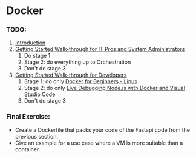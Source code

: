 # Docker

### TODO:
1. [Introduction](https://www.freecodecamp.org/news/a-beginner-friendly-introduction-to-containers-vms-and-docker-79a9e3e119b/)
2. [Getting Started Walk-through for IT Pros and System Administrators](https://training.play-with-docker.com)
    1. Do stage 1
    2. Stage 2: do everything up to Orchestration
    3. Don't do stage 3
3.  [Getting Started Walk-through for Developers](https://training.play-with-docker.com)
    1. Stage 1: do only [Docker for Beginners - Linux](https://training.play-with-docker.com/beginner-linux/)
    2. Stage 2: do only [Live Debugging Node.js with Docker and Visual Studio Code](https://training.play-with-docker.com/nodejs-live-debugging/)
    3. Don't do stage 3

### Final Exercise:
- Create a Dockerfile that packs your code of the Fastapi code from the previous section.
- Give an example for a use case where a VM is more suitable than a container.